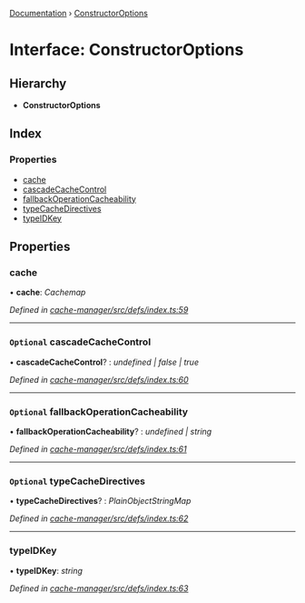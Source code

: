 [Documentation](../README.md) › [ConstructorOptions](constructoroptions.md)

# Interface: ConstructorOptions

## Hierarchy

* **ConstructorOptions**

## Index

### Properties

* [cache](constructoroptions.md#cache)
* [cascadeCacheControl](constructoroptions.md#optional-cascadecachecontrol)
* [fallbackOperationCacheability](constructoroptions.md#optional-fallbackoperationcacheability)
* [typeCacheDirectives](constructoroptions.md#optional-typecachedirectives)
* [typeIDKey](constructoroptions.md#typeidkey)

## Properties

###  cache

• **cache**: *Cachemap*

*Defined in [cache-manager/src/defs/index.ts:59](https://github.com/badbatch/graphql-box/blob/3468b42/packages/cache-manager/src/defs/index.ts#L59)*

___

### `Optional` cascadeCacheControl

• **cascadeCacheControl**? : *undefined | false | true*

*Defined in [cache-manager/src/defs/index.ts:60](https://github.com/badbatch/graphql-box/blob/3468b42/packages/cache-manager/src/defs/index.ts#L60)*

___

### `Optional` fallbackOperationCacheability

• **fallbackOperationCacheability**? : *undefined | string*

*Defined in [cache-manager/src/defs/index.ts:61](https://github.com/badbatch/graphql-box/blob/3468b42/packages/cache-manager/src/defs/index.ts#L61)*

___

### `Optional` typeCacheDirectives

• **typeCacheDirectives**? : *PlainObjectStringMap*

*Defined in [cache-manager/src/defs/index.ts:62](https://github.com/badbatch/graphql-box/blob/3468b42/packages/cache-manager/src/defs/index.ts#L62)*

___

###  typeIDKey

• **typeIDKey**: *string*

*Defined in [cache-manager/src/defs/index.ts:63](https://github.com/badbatch/graphql-box/blob/3468b42/packages/cache-manager/src/defs/index.ts#L63)*
